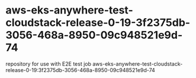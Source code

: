 # aws-eks-anywhere-test-cloudstack-release-0-19-3f2375db-3056-468a-8950-09c948521e9d-74
repository for use with E2E test job aws-eks-anywhere-test-cloudstack-release-0-19:3f2375db-3056-468a-8950-09c948521e9d-74
